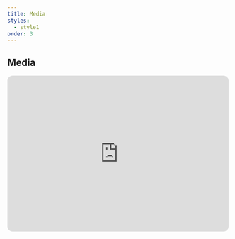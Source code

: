 ```yaml
---
title: Media
styles:
  - style1
order: 3
---
```


## Media

<iframe style="border-radius:12px; max-width: 500px" src="https://open.spotify.com/embed/album/6bccmzL7XBpGXLSL8iX6tk?utm_source=generator" width="100%" height="352" frameBorder="0" allowfullscreen="" allow="autoplay; clipboard-write; encrypted-media; fullscreen; picture-in-picture" loading="lazy"></iframe>